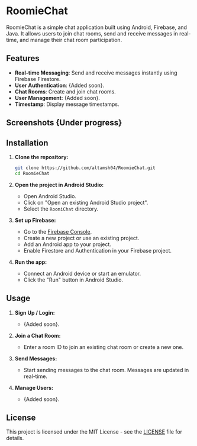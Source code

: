 # RoomieChat

RoomieChat is a simple chat application built using Android, Firebase, and Java. It allows users to join chat rooms, send and receive messages in real-time, and manage their chat room participation.

## Features

- **Real-time Messaging**: Send and receive messages instantly using Firebase Firestore.
- **User Authentication**: {Added soon}.
- **Chat Rooms**: Create and join chat rooms.
- **User Management**: {Added soon}.
- **Timestamp**: Display message timestamps.

## Screenshots {Under progress}

## Installation

1. **Clone the repository:**
    ```bash
    git clone https://github.com/altamsh04/RoomieChat.git
    cd RoomieChat
    ```

2. **Open the project in Android Studio:**
    - Open Android Studio.
    - Click on "Open an existing Android Studio project".
    - Select the `RoomiChat` directory.

3. **Set up Firebase:**
    - Go to the [Firebase Console](https://console.firebase.google.com/).
    - Create a new project or use an existing project.
    - Add an Android app to your project.
    - Enable Firestore and Authentication in your Firebase project.

4. **Run the app:**
    - Connect an Android device or start an emulator.
    - Click the "Run" button in Android Studio.

## Usage

1. **Sign Up / Login:**
    - {Added soon}.

2. **Join a Chat Room:**
    - Enter a room ID to join an existing chat room or create a new one.

3. **Send Messages:**
    - Start sending messages to the chat room. Messages are updated in real-time.

4. **Manage Users:**
    - {Added soon}.

## License

This project is licensed under the MIT License - see the [LICENSE](LICENSE) file for details.
